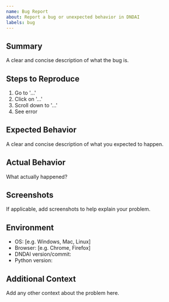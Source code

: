 ```yaml
---
name: Bug Report
about: Report a bug or unexpected behavior in DNDAI
labels: bug
---
```


## Summary

A clear and concise description of what the bug is.

## Steps to Reproduce

1. Go to '...'
2. Click on '...'
3. Scroll down to '...'
4. See error

## Expected Behavior

A clear and concise description of what you expected to happen.

## Actual Behavior

What actually happened?

## Screenshots

If applicable, add screenshots to help explain your problem.

## Environment

- OS: [e.g. Windows, Mac, Linux]
- Browser: [e.g. Chrome, Firefox]
- DNDAI version/commit:
- Python version:

## Additional Context

Add any other context about the problem here.
